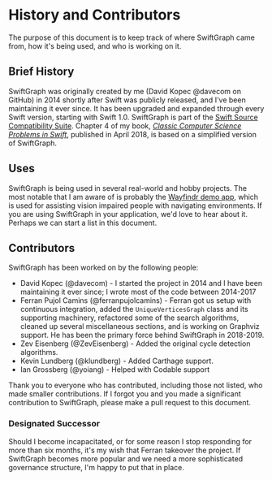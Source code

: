 # History and Contributors

The purpose of this document is to keep track of where SwiftGraph came from, how it's being used, and who is working on it.

## Brief History

SwiftGraph was originally created by me (David Kopec @davecom on GitHub) in 2014 shortly after Swift was publicly released, and I've been maintaining it ever since. It has been upgraded and expanded through every Swift version, starting with Swift 1.0. SwiftGraph is part of the [Swift Source Compatibility Suite](https://swift.org/source-compatibility/#current-list-of-projects). Chapter 4 of my book, [*Classic Computer Science Problems in Swift*](https://github.com/davecom/ClassicComputerScienceProblemsInSwift), published in April 2018, is based on a simplified version of SwiftGraph.

## Uses

SwiftGraph is being used in several real-world and hobby projects. The most notable that I am aware of is probably the [Wayfindr demo app](https://github.com/wayfindrltd/wayfindr-demo-ios), which is used for assisting vision impaired people with navigating environments. If you are using SwiftGraph in your application, we'd love to hear about it. Perhaps we can start a list in this document.

## Contributors

SwiftGraph has been worked on by the following people:
- David Kopec (@davecom) - I started the project in 2014 and I have been maintaining it ever since; I wrote most of the code between 2014-2017
- Ferran Pujol Camins (@ferranpujolcamins) - Ferran got us setup with continuous integration, added the `UniqueVerticesGraph` class and its supporting machinery, refactored some of the search algorithms, cleaned up several miscellaneous sections, and is working on Graphviz support. He has been the primary force behind SwiftGraph in 2018-2019.
- Zev Eisenberg (@ZevEisenberg) - Added the original cycle detection algorithms.
- Kevin Lundberg (@klundberg) - Added Carthage support.
- Ian Grossberg (@yoiang) - Helped with Codable support

Thank you to everyone who has contributed, including those not listed, who made smaller contributions. If I forgot you and you made a significant contribution to SwiftGraph, please make a pull request to this document.

### Designated Successor

Should I become incapacitated, or for some reason I stop responding for more than six months, it's my wish that Ferran takeover the project. If SwiftGraph becomes more popular and we need a more sophisticated governance structure, I'm happy to put that in place.
